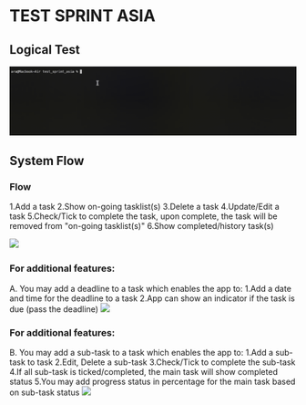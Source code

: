 # TEST SPRINT ASIA

## Logical Test
![](https://github.com/rixon08/test_sprint_asia/blob/master/logical_test.gif)
## System Flow
### Flow
1.Add a task
2.Show on-going tasklist(s)
3.Delete a task
4.Update/Edit a task
5.Check/Tick to complete the task, upon complete, the task will be removed from "on-going tasklist(s)"
6.Show completed/history task(s)

<img src="https://github.com/rixon08/test_sprint_asia/blob/master/a.gif" width="300">

### For additional features:
A. You may add a deadline to a task which enables the app to:
  1.Add a date and time for the deadline to a task
  2.App can show an indicator if the task is due (pass the deadline)
  <img src="https://github.com/rixon08/test_sprint_asia/blob/master/b.gif" width="300">

### For additional features:
B. You may add a sub-task to a task which enables the app to:
  1.Add a sub-task to task
  2.Edit, Delete a sub-task
  3.Check/Tick to complete the sub-task
  4.If all sub-task is ticked/completed, the main task will show completed status
  5.You may add progress status in percentage for the main task based on sub-task status
<img src="https://github.com/rixon08/test_sprint_asia/blob/master/c.gif" width="300">

